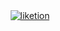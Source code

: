 <div align="center">
  <a href="https://github.com/RuskLabo/Amethyst">
    <img alt="liketion" src="https://user-images.githubusercontent.com/64848616/167088980-ebf3d287-889e-4529-bc65-4bf066052b00.png">
  </a>
</div>

